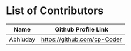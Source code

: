 # List of Contributors

| Name     | Github Profile Link         |
| -------- | --------------------------- |
| Abhiuday | https://github.com/cp-Coder |
